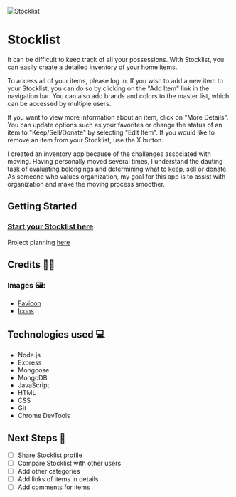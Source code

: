 ![Stocklist]( "stocklist-screenshot")

# Stocklist
It can be difficult to keep track of all your possessions. With Stocklist, you can easily create a detailed inventory of your home items.

To access all of your items, please log in. If you wish to add a new item to your Stocklist, you can do so by clicking on the "Add Item" link in the navigation bar. You can also add brands and colors to the master list, which can be accessed by multiple users.

If you want to view more information about an item, click on "More Details". You can update options such as your favorites or change the status of an item to "Keep/Sell/Donate" by selecting "Edit Item". If you would like to remove an item from your Stocklist, use the X button.

I created an inventory app because of the challenges associated with moving. Having personally moved several times, I understand the dauting task of evaluating belongings and determining what to keep, sell or donate. As someone who values organization, my goal for this app is to assist with organization and make the moving process smoother.

## Getting Started

### [Start your Stocklist here](https://stocklist.fly.dev/ "Stocklist link")

Project planning [here](https://trello.com/b/CzHyKepp/stocklist "Trello Board")

## Credits 🙏🏽

### Images 🖼️:
* [Favicon](https://icons8.com/icon/tWqXz4h30AJ4/sneaker)
* [Icons](https://icons8.com/icon/set/clothing/cotton)


## Technologies used 💻
* Node.js
* Express
* Mongoose
* MongoDB
* JavaScript
* HTML
* CSS
* Git
* Chrome DevTools

## Next Steps 🔮
- [ ] Share Stocklist profile
- [ ] Compare Stocklist with other users
- [ ] Add other categories
- [ ] Add links of items in details
- [ ] Add comments for items